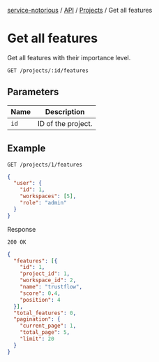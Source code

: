 [service-notorious](../../../README.md) / [API](../README.md) / [Projects](./README.md) / Get all features

# Get all features

Get all features with their importance level.

```
GET /projects/:id/features
```

## Parameters

| Name | Description        |
|------|--------------------|
| `id` | ID of the project. |

## Example

```
GET /projects/1/features
```

```json
{
  "user": {
    "id": 1,
    "workspaces": [5],
    "role": "admin"
  }
}
```

Response

```
200 OK
```

```json
{
  "features": [{
    "id": 1,
    "project_id": 1,
    "workspace_id": 2,
    "name": "trustflow",
    "score": 0.4,
    "position": 4
  }],
  "total_features": 0,
  "pagination": {
    "current_page": 1,
    "total_page": 5,
    "limit": 20
  }
}
```
